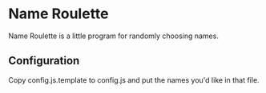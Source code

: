# Name Roulette

Name Roulette is a little program for randomly choosing names.

## Configuration

Copy config.js.template to config.js and put the names you'd like in that file.
